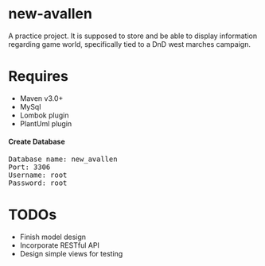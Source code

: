 # new-avallen

A practice project. It is supposed to store and be able to display information regarding game world, specifically
tied to a DnD west marches campaign.

# Requires

<ul>
    <li>Maven v3.0+</li>
    <li>MySql</li>
    <li>Lombok plugin</li>
    <li>PlantUml plugin</li>
</ul>

<h4>Create Database</h4>

<pre>
Database name: new_avallen
Port: 3306
Username: root
Password: root
</pre>

# TODOs

<ul>
    <li>Finish model design</li>
    <li>Incorporate RESTful API</li>
    <li>Design simple views for testing</li>
</ul>